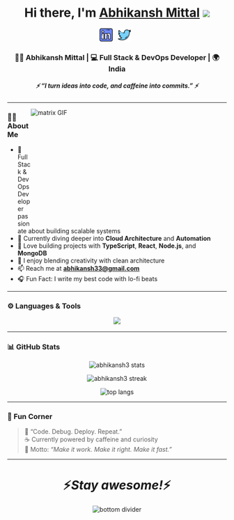 <!-- <h1 align="center">Hi 👋, I'm Abhikansh Mittal</h1>
<h3 align="center">A passionate Full Stack developer from India</h3>

- 📫 How to reach me **abhikansh33@gmail.com**

<h3 align="left">Connect with me:</h3>
<p align="left">
</p>

<h3 align="left">Languages and Tools:</h3>
<p align="left"> <a href="https://www.arduino.cc/" target="_blank" rel="noreferrer"> <img src="https://cdn.worldvectorlogo.com/logos/arduino-1.svg" alt="arduino" width="40" height="40"/> </a> <a href="https://aws.amazon.com" target="_blank" rel="noreferrer"> <img src="https://raw.githubusercontent.com/devicons/devicon/master/icons/amazonwebservices/amazonwebservices-original-wordmark.svg" alt="aws" width="40" height="40"/> </a> <a href="https://www.gnu.org/software/bash/" target="_blank" rel="noreferrer"> <img src="https://www.vectorlogo.zone/logos/gnu_bash/gnu_bash-icon.svg" alt="bash" width="40" height="40"/> </a> <a href="https://getbootstrap.com" target="_blank" rel="noreferrer"> <img src="https://raw.githubusercontent.com/devicons/devicon/master/icons/bootstrap/bootstrap-plain-wordmark.svg" alt="bootstrap" width="40" height="40"/> </a> <a href="https://www.cprogramming.com/" target="_blank" rel="noreferrer"> <img src="https://raw.githubusercontent.com/devicons/devicon/master/icons/c/c-original.svg" alt="c" width="40" height="40"/> </a> <a href="https://www.chartjs.org" target="_blank" rel="noreferrer"> <img src="https://www.chartjs.org/media/logo-title.svg" alt="chartjs" width="40" height="40"/> </a> <a href="https://www.w3schools.com/cpp/" target="_blank" rel="noreferrer"> <img src="https://raw.githubusercontent.com/devicons/devicon/master/icons/cplusplus/cplusplus-original.svg" alt="cplusplus" width="40" height="40"/> </a> <a href="https://www.w3schools.com/css/" target="_blank" rel="noreferrer"> <img src="https://raw.githubusercontent.com/devicons/devicon/master/icons/css3/css3-original-wordmark.svg" alt="css3" width="40" height="40"/> </a> <a href="https://www.docker.com/" target="_blank" rel="noreferrer"> <img src="https://raw.githubusercontent.com/devicons/devicon/master/icons/docker/docker-original-wordmark.svg" alt="docker" width="40" height="40"/> </a> <a href="https://expressjs.com" target="_blank" rel="noreferrer"> <img src="https://raw.githubusercontent.com/devicons/devicon/master/icons/express/express-original-wordmark.svg" alt="express" width="40" height="40"/> </a> <a href="https://www.figma.com/" target="_blank" rel="noreferrer"> <img src="https://www.vectorlogo.zone/logos/figma/figma-icon.svg" alt="figma" width="40" height="40"/> </a> <a href="https://firebase.google.com/" target="_blank" rel="noreferrer"> <img src="https://www.vectorlogo.zone/logos/firebase/firebase-icon.svg" alt="firebase" width="40" height="40"/> </a> <a href="https://www.framer.com/" target="_blank" rel="noreferrer"> <img src="https://www.vectorlogo.zone/logos/framer/framer-icon.svg" alt="framer" width="40" height="40"/> </a> <a href="https://git-scm.com/" target="_blank" rel="noreferrer"> <img src="https://www.vectorlogo.zone/logos/git-scm/git-scm-icon.svg" alt="git" width="40" height="40"/> </a> <a href="https://www.w3.org/html/" target="_blank" rel="noreferrer"> <img src="https://raw.githubusercontent.com/devicons/devicon/master/icons/html5/html5-original-wordmark.svg" alt="html5" width="40" height="40"/> </a> <a href="https://developer.mozilla.org/en-US/docs/Web/JavaScript" target="_blank" rel="noreferrer"> <img src="https://raw.githubusercontent.com/devicons/devicon/master/icons/javascript/javascript-original.svg" alt="javascript" width="40" height="40"/> </a> <a href="https://jestjs.io" target="_blank" rel="noreferrer"> <img src="https://www.vectorlogo.zone/logos/jestjsio/jestjsio-icon.svg" alt="jest" width="40" height="40"/> </a> <a href="https://kubernetes.io" target="_blank" rel="noreferrer"> <img src="https://www.vectorlogo.zone/logos/kubernetes/kubernetes-icon.svg" alt="kubernetes" width="40" height="40"/> </a> <a href="https://www.linux.org/" target="_blank" rel="noreferrer"> <img src="https://raw.githubusercontent.com/devicons/devicon/master/icons/linux/linux-original.svg" alt="linux" width="40" height="40"/> </a> <a href="https://www.mathworks.com/" target="_blank" rel="noreferrer"> <img src="https://upload.wikimedia.org/wikipedia/commons/2/21/Matlab_Logo.png" alt="matlab" width="40" height="40"/> </a> <a href="https://www.mongodb.com/" target="_blank" rel="noreferrer"> <img src="https://raw.githubusercontent.com/devicons/devicon/master/icons/mongodb/mongodb-original-wordmark.svg" alt="mongodb" width="40" height="40"/> </a> <a href="https://www.mysql.com/" target="_blank" rel="noreferrer"> <img src="https://raw.githubusercontent.com/devicons/devicon/master/icons/mysql/mysql-original-wordmark.svg" alt="mysql" width="40" height="40"/> </a> <a href="https://nextjs.org/" target="_blank" rel="noreferrer"> <img src="https://cdn.worldvectorlogo.com/logos/nextjs-2.svg" alt="nextjs" width="40" height="40"/> </a> <a href="https://nodejs.org" target="_blank" rel="noreferrer"> <img src="https://raw.githubusercontent.com/devicons/devicon/master/icons/nodejs/nodejs-original-wordmark.svg" alt="nodejs" width="40" height="40"/> </a> <a href="https://pandas.pydata.org/" target="_blank" rel="noreferrer"> <img src="https://raw.githubusercontent.com/devicons/devicon/2ae2a900d2f041da66e950e4d48052658d850630/icons/pandas/pandas-original.svg" alt="pandas" width="40" height="40"/> </a> <a href="https://postman.com" target="_blank" rel="noreferrer"> <img src="https://www.vectorlogo.zone/logos/getpostman/getpostman-icon.svg" alt="postman" width="40" height="40"/> </a> <a href="https://www.python.org" target="_blank" rel="noreferrer"> <img src="https://raw.githubusercontent.com/devicons/devicon/master/icons/python/python-original.svg" alt="python" width="40" height="40"/> </a> <a href="https://pytorch.org/" target="_blank" rel="noreferrer"> <img src="https://www.vectorlogo.zone/logos/pytorch/pytorch-icon.svg" alt="pytorch" width="40" height="40"/> </a> <a href="https://reactjs.org/" target="_blank" rel="noreferrer"> <img src="https://raw.githubusercontent.com/devicons/devicon/master/icons/react/react-original-wordmark.svg" alt="react" width="40" height="40"/> </a> <a href="https://redux.js.org" target="_blank" rel="noreferrer"> <img src="https://raw.githubusercontent.com/devicons/devicon/master/icons/redux/redux-original.svg" alt="redux" width="40" height="40"/> </a> <a href="https://scikit-learn.org/" target="_blank" rel="noreferrer"> <img src="https://upload.wikimedia.org/wikipedia/commons/0/05/Scikit_learn_logo_small.svg" alt="scikit_learn" width="40" height="40"/> </a> <a href="https://tailwindcss.com/" target="_blank" rel="noreferrer"> <img src="https://www.vectorlogo.zone/logos/tailwindcss/tailwindcss-icon.svg" alt="tailwind" width="40" height="40"/> </a> <a href="https://www.tensorflow.org" target="_blank" rel="noreferrer"> <img src="https://www.vectorlogo.zone/logos/tensorflow/tensorflow-icon.svg" alt="tensorflow" width="40" height="40"/> </a> <a href="https://www.typescriptlang.org/" target="_blank" rel="noreferrer"> <img src="https://raw.githubusercontent.com/devicons/devicon/master/icons/typescript/typescript-original.svg" alt="typescript" width="40" height="40"/> </a> </p> -->


<!-- Banner / GIF -->


<!-- <h1 align="center">Hi 👋, I'm Abhikansh Mittal</h1>
<h3 align="center">A passionate Full Stack & DevOps Developer from India</h3>

<p align="right">
  <img src="https://i.gifer.com/7VE.gif" alt="matrix code rain" width="300"/>
</p>

---

### 💫 About Me
I’m a **Full Stack Developer** who loves to **build, break, and rebuild** things that make life easier.  
From crafting sleek frontends to managing scalable backend systems, I enjoy bringing ideas to life through code.  
Always curious, always learning, and always shipping something new 🚀  

- 🌱 Currently exploring **Cloud Infrastructure** and **CI/CD pipelines**
- 💬 Ask me about **TypeScript**, **React**, **Node.js**, and **DevOps**
- 📫 How to reach me: **abhikansh33@gmail.com**
- ⚡ Fun fact: I debug faster with good music 🎧  

---

### 🧰 Languages and Tools
<p align="left">
  <img src="https://skillicons.dev/icons?i=ts,react,nodejs,express,mongodb,docker,aws,linux,git,tailwind,postman,vscode&perline=8" />
</p>

---

### 🧠 Featured Projects
> _Add your top projects here (name + short one-liner + link)_
- 🔗 [Project 1 – Your coolest full stack build]()
- 🔗 [Project 2 – Something with automation or DevOps]()
- 🔗 [Project 3 – Any open-source contribution or personal experiment]()

---

### 📊 GitHub Stats
<p align="center">
  <img src="https://github-readme-stats.vercel.app/api?username=Abhikansh3&show_icons=true&theme=tokyonight" alt="abhikansh3 stats" />
</p>
<p align="center">
  <img src="https://github-readme-streak-stats.herokuapp.com/?user=Abhikansh3&theme=tokyonight" alt="abhikansh3 streak" />
</p>
<p align="center">
  <img src="https://github-readme-stats.vercel.app/api/top-langs/?username=Abhikansh3&layout=compact&theme=tokyonight" alt="top langs" />
</p>

---

### 🌐 Connect with Me
<p align="left">
  <a href="" target="_blank"><img src="https://skillicons.dev/icons?i=linkedin" width="40"/></a>
  <a href="" target="_blank"><img src="https://skillicons.dev/icons?i=portfolio" width="40"/></a>
  <a href="" target="_blank"><img src="https://skillicons.dev/icons?i=twitter" width="40"/></a>
</p>

---

### ✨ Fun Corner
> 💭 “Code. Debug. Repeat. And never forget to git push your dreams.”  
> ☕ Currently powered by caffeine and curiosity.  
> 💡 Motto: _“Build things that make life easier — one commit at a time.”_

---

<p align="center">
  <img src="https://komarev.com/ghpvc/?username=Abhikansh3&label=Profile%20views&color=0e75b6&style=flat" alt="Abhikansh3" />
</p> -->

<div align="center">
   <h1>Hi there, I'm <a href="#">Abhikansh Mittal</a> <img src="https://media.giphy.com/media/hvRJCLFzcasrR4ia7z/giphy.gif" width="25px"></h1>
   
</div>

<p align='center'>
   <a href="https://www.linkedin.com/in/abhikansh-mittal-93b1452b4/"><img height="30" src="https://raw.githubusercontent.com/8bithemant/8bithemant/master/linkedin.png?raw=true"></a>&nbsp;&nbsp;
   <a href="https://x.com/Abhikansh33"><img height="30" src="https://raw.githubusercontent.com/8bithemant/8bithemant/master/twitter.png?raw=true"></a>&nbsp;&nbsp;
</p>

<div align="center">
   <h3>
      🙎‍♂️ Abhikansh Mittal | 💻 Full Stack & DevOps Developer | 🌍 India
   </h3>
</div>

<!-- <p align="center">
   <a href="#"><img alt="Twitter Follow" src="https://img.shields.io/twitter/follow/abhikansh?style=for-the-badge&color=09f&labelColor=black&logo=twitter&label=@abhikansh"></a>
   <br>
   <a href="https://visitor-badge.glitch.me/badge?page_id=Abhikansh3.Abhikansh3">
      <img alt="abhikansh github" src="https://visitor-badge.glitch.me/badge?page_id=Abhikansh3.Abhikansh3">
   </a>
</p> -->

<h5 align="center">
   <i>⚡ “I turn ideas into code, and caffeine into commits.” ⚡</i>
</h5>

---

<img align="right" height="270px" width="450px" alt="matrix GIF" src="https://i.gifer.com/7VE.gif" />

### 👨‍💻 About Me  
- 🧠 Full Stack & DevOps Developer passionate about building scalable systems  
- 🌱 Currently diving deeper into **Cloud Architecture** and **Automation**  
- 🧩 Love building projects with **TypeScript**, **React**, **Node.js**, and **MongoDB**  
- 🚀 I enjoy blending creativity with clean architecture  
- 📫 Reach me at **abhikansh33@gmail.com**  
- 🎧 Fun Fact: I write my best code with lo-fi beats  

---

### ⚙️ Languages & Tools
<p align="center">
  <img src="https://skillicons.dev/icons?i=ts,react,nodejs,express,mongodb,docker,aws,git,linux,tailwind,postman,vscode&perline=8" />
</p>

---
<!--
### 🚀 Featured Projects
> _Add your coolest builds here with links & short one-liners_

- 🔗 [Recipe Management System]() – Full-stack food app with MySQL & authentication  
- 🔗 [ShopMate AI Chatbot]() – E-commerce + customer support assistant  
- 🔗 [DevOps Monitor]() – Real-time container & pipeline dashboard  

---
-->

### 📊 GitHub Stats
<p align="center">
  <img src="https://github-readme-stats.vercel.app/api?username=Abhikansh3&show_icons=true&theme=tokyonight" alt="abhikansh3 stats" />
</p>
<p align="center">
  <img src="https://github-readme-streak-stats.herokuapp.com/?user=Abhikansh3&theme=tokyonight" alt="abhikansh3 streak" />
</p>
<p align="center">
  <img src="https://github-readme-stats.vercel.app/api/top-langs/?username=Abhikansh3&layout=compact&theme=tokyonight" alt="top langs" />
</p>

---

### 💬 Fun Corner
> 💭 “Code. Debug. Deploy. Repeat.”  
> ☕ Currently powered by caffeine and curiosity  
> 🧠 Motto: _“Make it work. Make it right. Make it fast.”_

---

<!-- <h2 align="center">🤝 Support</h2>
<p align="center">
   🎀 Contributions, 🔥 issues, and 🌟 feature requests are welcome!  
</p>

<p align="center">
   💙 If you like my work, consider giving it a ⭐ and sharing it!  
</p>

<p align="center">
   Made with ❤️ in India  
</p> -->

<h1 align='center'>⚡️<i>Stay awesome!</i>⚡️</h1>

<p align="center">
   <img src="https://raw.githubusercontent.com/mayhemantt/mayhemantt/Update/svg/Bottom.svg" alt="bottom divider" />
</p>


